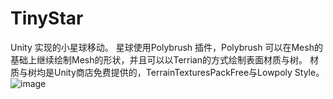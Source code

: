 # TinyStar
Unity 实现的小星球移动。
星球使用Polybrush 插件，Polybrush 可以在Mesh的基础上继续绘制Mesh的形状，并且可以以Terrian的方式绘制表面材质与树。
材质与树均是Unity商店免费提供的，TerrainTexturesPackFree与Lowpoly Style。
![image](https://github.com/GaoXingShi/TinyStar/tree/master/TitleImage/tinyStar.png)
